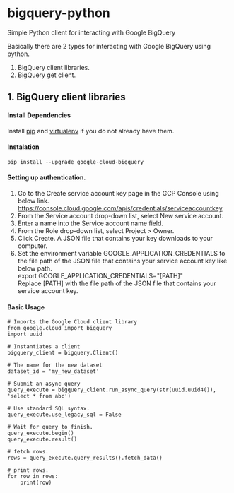 # bigquery-python
Simple Python client for interacting with Google BigQuery

Basically there are 2 types for interacting with Google BigQuery using python.
  1. BigQuery client libraries.
  2. BigQuery get client.
  
## 1. BigQuery client libraries
#### Install Dependencies
  Install [pip](https://pip.pypa.io/en/stable/) and [virtualenv](https://virtualenv.pypa.io/en/stable/) if you do not already have them.

#### Instalation
```
pip install --upgrade google-cloud-bigquery
```    
#### Setting up authentication.</br>
1. Go to the Create service account key page in the GCP Console using below link.</br>
    https://console.cloud.google.com/apis/credentials/serviceaccountkey</br>
2. From the Service account drop-down list, select New service account.</br>
3. Enter a name into the Service account name field.</br>
4. From the Role drop-down list, select Project > Owner.</br>
5. Click Create. A JSON file that contains your key downloads to your computer.</br>
6. Set the environment variable GOOGLE_APPLICATION_CREDENTIALS to the file path of the JSON file that contains your service account key like below path.</br>
   export GOOGLE_APPLICATION_CREDENTIALS="[PATH]" </br>
   Replace [PATH] with the file path of the JSON file that contains your service account key.
   
#### Basic Usage
```
# Imports the Google Cloud client library
from google.cloud import bigquery
import uuid

# Instantiates a client
bigquery_client = bigquery.Client()

# The name for the new dataset
dataset_id = 'my_new_dataset'

# Submit an async query
query_execute = bigquery_client.run_async_query(str(uuid.uuid4()), 'select * from abc')

# Use standard SQL syntax.
query_execute.use_legacy_sql = False

# Wait for query to finish.
query_execute.begin()
query_execute.result()

# fetch rows. 
rows = query_execute.query_results().fetch_data()

# print rows.
for row in rows:
    print(row)



```
   
